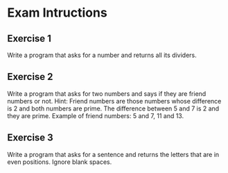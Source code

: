 # Exam Intructions

## Exercise 1
Write a program that asks for a number and returns all its dividers.

## Exercise 2
Write a program that asks for two numbers and says if they are friend numbers or not.
Hint: Friend numbers are those numbers whose difference is 2 and both numbers are prime. The difference between 5 and 7 is 2 and they are prime.
Example of friend numbers: 5 and 7, 11 and 13.

## Exercise 3
Write a program that asks for a sentence and returns the letters that are in even positions.
Ignore blank spaces.